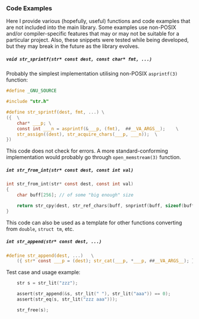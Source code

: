 ### Code Examples

Here I provide various (hopefully, useful) functions and code examples that are not included into the
main library. Some examples use non-POSIX and/or compiler-specific features that may or may
not be suitable for a particular project. Also, these snippets were tested while being developed,
but they may break in the future as the library evolves.

##### `void str_sprintf(str* const dest, const char* fmt, ...)`

Probably the simplest implementation utilising non-POSIX `asprintf(3)` function:
```C
#define _GNU_SOURCE

#include "str.h"

#define str_sprintf(dest, fmt, ...)	\
({	\
    char* ___p;	\
    const int ___n = asprintf(&___p, (fmt),  ##__VA_ARGS__);	\
    str_assign((dest), str_acquire_chars(___p, ___n));	\
})
```
This code does not check for errors. A more standard-conforming implementation would probably go
through `open_memstream(3)` function.

##### `int str_from_int(str* const dest, const int val)`
```C
int str_from_int(str* const dest, const int val)
{
    char buff[256];	// of some "big enough" size

    return str_cpy(dest, str_ref_chars(buff, snprintf(buff, sizeof(buff), "%d", val)));
}
```

This code can also be used as a template for other functions converting from `double`, `struct tm`, etc.

##### `int str_append(str* const dest, ...)`
```C
#define str_append(dest, ...)	\
    ({ str* const ___p = (dest); str_cat(___p, *___p, ##__VA_ARGS__); })
```
Test case and usage example:
```C
    str s = str_lit("zzz");

    assert(str_append(&s, str_lit(" "), str_lit("aaa")) == 0);
    assert(str_eq(s, str_lit("zzz aaa")));

    str_free(s);
```
